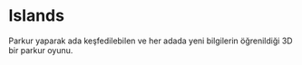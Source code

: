# Islands
Parkur yaparak ada keşfedilebilen ve her adada yeni bilgilerin öğrenildiği 3D bir parkur oyunu.
